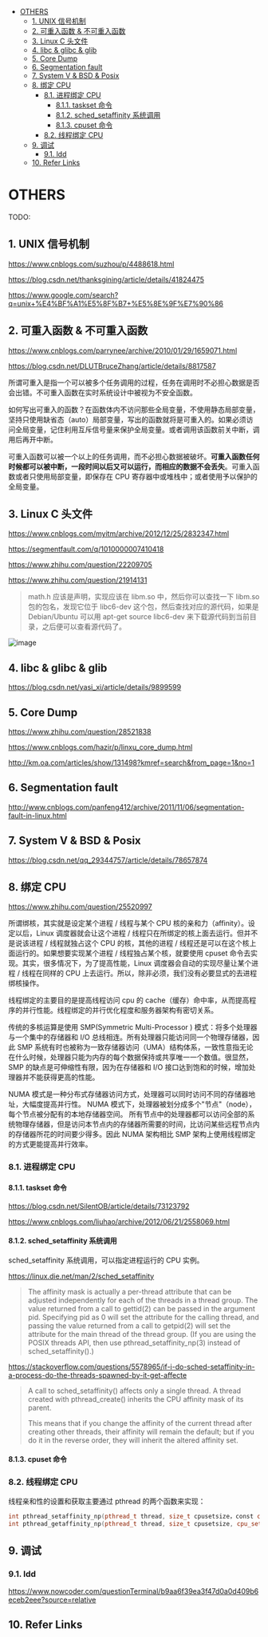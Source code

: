 - [OTHERS](#others)
  - [1. UNIX 信号机制](#1-unix-信号机制)
  - [2. 可重入函数 & 不可重入函数](#2-可重入函数--不可重入函数)
  - [3. Linux C 头文件](#3-linux-c-头文件)
  - [4. libc & glibc & glib](#4-libc--glibc--glib)
  - [5. Core Dump](#5-core-dump)
  - [6. Segmentation fault](#6-segmentation-fault)
  - [7. System V & BSD & Posix](#7-system-v--bsd--posix)
  - [8. 绑定 CPU](#8-绑定-cpu)
    - [8.1. 进程绑定 CPU](#81-进程绑定-cpu)
      - [8.1.1. taskset 命令](#811-taskset-命令)
      - [8.1.2. sched_setaffinity 系统调用](#812-sched_setaffinity-系统调用)
      - [8.1.3. cpuset 命令](#813-cpuset-命令)
    - [8.2. 线程绑定 CPU](#82-线程绑定-cpu)
  - [9. 调试](#9-调试)
    - [9.1. ldd](#91-ldd)
  - [10. Refer Links](#10-refer-links)

# OTHERS

TODO:

## 1. UNIX 信号机制

https://www.cnblogs.com/suzhou/p/4488618.html

https://blog.csdn.net/thanksgining/article/details/41824475

https://www.google.com/search?q=unix+%E4%BF%A1%E5%8F%B7+%E5%8E%9F%E7%90%86

## 2. 可重入函数 & 不可重入函数

https://www.cnblogs.com/parrynee/archive/2010/01/29/1659071.html

https://blog.csdn.net/DLUTBruceZhang/article/details/8817587

所谓可重入是指一个可以被多个任务调用的过程，任务在调用时不必担心数据是否会出错。不可重入函数在实时系统设计中被视为不安全函数。

如何写出可重入的函数？在函数体内不访问那些全局变量，不使用静态局部变量，坚持只使用缺省态（auto）局部变量，写出的函数就将是可重入的。如果必须访问全局变量，记住利用互斥信号量来保护全局变量。或者调用该函数前关中断，调用后再开中断。

可重入函数可以被一个以上的任务调用，而不必担心数据被破坏。**可重入函数任何时候都可以被中断，一段时间以后又可以运行，而相应的数据不会丢失**。可重入函数或者只使用局部变量，即保存在 CPU 寄存器中或堆栈中；或者使用予以保护的全局变量。

## 3. Linux C 头文件

https://www.cnblogs.com/myitm/archive/2012/12/25/2832347.html

https://segmentfault.com/q/1010000007410418

https://www.zhihu.com/question/22209705

https://www.zhihu.com/question/21914131

> math.h 应该是声明，实现应该在 libm.so 中，然后你可以查找一下 libm.so 包的包名，发现它位于 libc6-dev 这个包，然后查找对应的源代码，如果是 Debian/Ubuntu 可以用 apt-get source libc6-dev 来下载源代码到当前目录，之后便可以查看源代码了。

![image](http://otaivnlxc.bkt.clouddn.com/jpg/2018/7/10/e34964015714a67c399a4dd11c303efd.jpg)

## 4. libc & glibc & glib

https://blog.csdn.net/yasi_xi/article/details/9899599

## 5. Core Dump

https://www.zhihu.com/question/28521838

https://www.cnblogs.com/hazir/p/linxu_core_dump.html

http://km.oa.com/articles/show/131498?kmref=search&from_page=1&no=1

## 6. Segmentation fault

http://www.cnblogs.com/panfeng412/archive/2011/11/06/segmentation-fault-in-linux.html

## 7. System V & BSD & Posix

https://blog.csdn.net/qq_29344757/article/details/78657874

## 8. 绑定 CPU

https://www.zhihu.com/question/25520997

所谓绑核，其实就是设定某个进程 / 线程与某个 CPU 核的亲和力（affinity）。设定以后，Linux 调度器就会让这个进程 / 线程只在所绑定的核上面去运行。但并不是说该进程 / 线程就独占这个 CPU 的核，其他的进程 / 线程还是可以在这个核上面运行的。如果想要实现某个进程 / 线程独占某个核，就要使用 cpuset 命令去实现。其实，很多情况下，为了提高性能，Linux 调度器会自动的实现尽量让某个进程 / 线程在同样的 CPU 上去运行。所以，除非必须，我们没有必要显式的去进程绑核操作。

线程绑定的主要目的是提高线程访问 cpu 的 cache（缓存）命中率，从而提高程序的并行性能。线程绑定的并行优化程度和服务器架构有密切关系。

传统的多核运算是使用 SMP(Symmetric Multi-Processor ) 模式：将多个处理器与一个集中的存储器和 I/O 总线相连。所有处理器只能访问同一个物理存储器，因此 SMP 系统有时也被称为一致存储器访问（UMA）结构体系，一致性意指无论在什么时候，处理器只能为内存的每个数据保持或共享唯一一个数值。很显然，SMP 的缺点是可伸缩性有限，因为在存储器和 I/O 接口达到饱和的时候，增加处理器并不能获得更高的性能。

NUMA 模式是一种分布式存储器访问方式，处理器可以同时访问不同的存储器地址，大幅度提高并行性。 NUMA 模式下，处理器被划分成多个"节点"（node）， 每个节点被分配有的本地存储器空间。 所有节点中的处理器都可以访问全部的系统物理存储器，但是访问本节点内的存储器所需要的时间，比访问某些远程节点内的存储器所花的时间要少得多。因此 NUMA 架构相比 SMP 架构上使用线程绑定的方式更能提高并行效率。

### 8.1. 进程绑定 CPU

#### 8.1.1. taskset 命令

https://blog.csdn.net/SilentOB/article/details/73123792

https://www.cnblogs.com/liuhao/archive/2012/06/21/2558069.html

#### 8.1.2. sched_setaffinity 系统调用

sched_setaffinity 系统调用，可以指定进程运行的 CPU 实例。

https://linux.die.net/man/2/sched_setaffinity

> The affinity mask is actually a per-thread attribute that can be adjusted independently for each of the threads in a thread group. The value returned from a call to gettid(2) can be passed in the argument pid. Specifying pid as 0 will set the attribute for the calling thread, and passing the value returned from a call to getpid(2) will set the attribute for the main thread of the thread group. (If you are using the POSIX threads API, then use pthread_setaffinity_np(3) instead of sched_setaffinity().)

https://stackoverflow.com/questions/5578965/if-i-do-sched-setaffinity-in-a-process-do-the-threads-spawned-by-it-get-affecte

> A call to sched_setaffinity() affects only a single thread. A thread created with pthread_create() inherits the CPU affinity mask of its parent.
> 
> This means that if you change the affinity of the current thread after creating other threads, their affinity will remain the default; but if you do it in the reverse order, they will inherit the altered affinity set.

#### 8.1.3. cpuset 命令

### 8.2. 线程绑定 CPU

线程亲和性的设置和获取主要通过 pthread 的两个函数来实现：
```cpp
int pthread_setaffinity_np(pthread_t thread, size_t cpusetsize，const cpu_set_t *cpuset);
int pthread_getaffinity_np(pthread_t thread, size_t cpusetsize, cpu_set_t *cpuset);
```

## 9. 调试

### 9.1. ldd

https://www.nowcoder.com/questionTerminal/b9aa6f39ea3f47d0a0d409b6eceb2eee?source=relative 

## 10. Refer Links